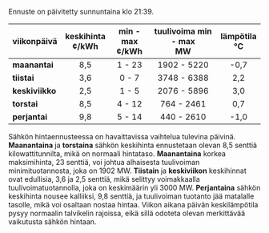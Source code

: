 Ennuste on päivitetty sunnuntaina klo 21:39.

| viikonpäivä  | keskihinta<br>¢/kWh | min - max<br>¢/kWh | tuulivoima min - max<br>MW | lämpötila<br>°C |
|:-------------|:----------------:|:----------------:|:-------------:|:-------------:|
| **maanantai**    |      8,5      |       1 - 23     |    1902 - 5220    |     -0,7     |
| **tiistai**      |      3,6      |       0 - 7      |    3748 - 6388    |      2,2     |
| **keskiviikko**  |      2,5      |       1 - 5      |    2076 - 5896    |      3,0     |
| **torstai**      |      8,5      |       4 - 12     |     764 - 2461    |      0,7     |
| **perjantai**    |      9,8      |       5 - 14     |     440 - 2610    |     -1,0     |

Sähkön hintaennusteessa on havaittavissa vaihtelua tulevina päivinä. **Maanantaina** ja **torstaina** sähkön keskihinta ennustetaan olevan 8,5 senttiä kilowattitunnilta, mikä on normaali hintataso. **Maanantaina** korkea maksimihinta, 23 senttiä, voi johtua alhaisesta tuulivoiman minimituotannosta, joka on 1902 MW. **Tiistain** ja **keskiviikon** keskihinnat ovat edullisia, 3,6 ja 2,5 senttiä, mikä selittyy voimakkaalla tuulivoimatuotannolla, joka on keskimäärin yli 3000 MW. **Perjantaina** sähkön keskihinta nousee kalliiksi, 9,8 senttiä, ja tuulivoiman tuotanto jää matalalle tasolle, mikä voi osaltaan nostaa hintaa. Viikon aikana päivän keskilämpötila pysyy normaalin talvikelin rajoissa, eikä sillä odoteta olevan merkittävää vaikutusta sähkön hintaan.